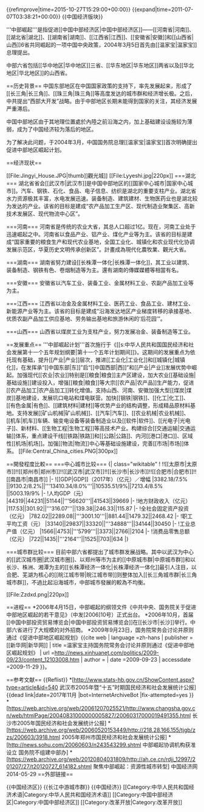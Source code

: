 {{refimprove|time=2015-10-27T15:29:00+00:00}}
{{expand|time=2011-07-07T03:38:21+00:00}}
{{中国经济版块}}

'''中部崛起'''是指促进[[中国中部经济区|中国中部经济区]]——[[河南省|河南]]、[[湖北省|湖北]]、[[湖南省|湖南]]、[[江西省|江西]]、[[安徽省|安徽]]和[[山西省|山西]]6省共同崛起的一项中国中央政策，2004年3月5日首先由[[温家宝|温家宝]]总理提出。

中部六省包括[[华中地区|华中地区]]三省、[[华东地区|华东地区]]两省以及[[华北地区|华北地区]]的山西省。

==历史背景==
中国东部地区在中国国家政策的支持下，率先发展起来，形成了[[长三角|长三角]]、[[珠三角|珠三角]]等高度发达的城市群和经济增长极。之后，中共提出“西部大开发”战略。由于中部地区长期未能得到国家的关注，其经济发展严重滞后。

中国中部地区由于其地理位置處於內陸之前沿海之内，加上基础建设设施较为薄弱，成为了中国经济较为落后的地区。

为了解决此问题，于2004年3月，中国国务院总理[[温家宝|温家宝]]首次明确提出促进中部地区崛起计划。

==经济现状==
<!-- 注释出：[[File:Czt.jpg|thumb]] --> 

[[File:Jingyi_House.JPG|thumb]]觀光城]]
[[File:Lyyeshi.jpg|220px]]
===湖北===
湖北省省会[[武汉市|武汉市]]是中国中部地区的[[国家中心城市|国家中心城市]]。汽车、钢铁、石化、食品、电子信息、纺织是湖北的重要支柱产业。湖北省水力资源极其丰富，水电发展迅速。装备制造、建筑建材、生物医药业也是湖北较为发达的产业。该省的目标是建成“农产品加工生产区、现代制造业聚集区、高新技术发展区、现代物流中心区”。

===河南===
河南省是传统的农业大省，其总人口超过1亿。现在，河南工业处于迅速崛起之中。河南省以食品产业、铝产业、煤化产业等为主。该省的目标是建成“国家重要的粮食生产和现代农业基地，全国工业化、城镇化和农业现代化协调发展示范区，华夏历史文明传承创新区”。計畫成為現代化農牧業、觀光大省。

===湖南===
湖南省努力建设[[长株潭一体化|长株潭一体化]]，其工业以建筑、装备制造、钢铁有色、卷烟制造等为主。還有湖南的傳媒媒體等相當有名。

===安徽===
安徽省以汽车工业、装备工业、金属材料工业、农副产品加工业等为主。

===江西===
江西省以冶金及金属材料工业、医药工业、食品工业、建材工业、新能源产业等为主。该省的目标是建成“沿海发达地区产业梯度转移的承接基地、优质农副产品加工供应基地、劳务输出基地和旅游休闲的‘后花园’”。

===山西===
山西省以煤炭工业为支柱产业，努力发展冶金、装备制造等工业。

==发展重点==
'''中部崛起计划'''首次施行于《[[s:中华人民共和国国民经济和社会发展第十一个五年规划纲要|第十一个五年计划期间]]》。这期间的发展重点为依托现有基础，提升[[产业|产业]]层次，推进[[工业化|工业化]]和[[城镇化|城镇化]]，在发挥承“[[中国东部|东]]”启“[[中国西部|西]]”和[[产业|产业]]发展优势中崛起。加强现代[[农业|农业]]特别是[[粮食|粮食]]主产区建设，加大农业[[基础设施|基础设施]]建设投入，增强[[粮食|粮食]]等大宗[[农产品|农产品]]生产能力，促进[[农产品加工|农产品加工]]转化增值。支持山西、河南、安徽加强大型[[煤炭|煤炭]]基地建设，发展坑口电站和煤电联营。加快[[钢铁|钢铁]]、[[化工|化工]]、[[有色金属|有色]]、[[建筑材料|建材]]等优势产业的结构调整，形成精品原材料基地。支持发展[[矿山机械|矿山机械]]、[[汽车|汽车]]、[[农业机械|农业机械]]、[[机车|机车]]车辆、输变电设备等装备制造业以及[[软件|软件]]、[[光电子|光电子]]、新材料、[[生物工程|生物工程]]等高技术产业。构建综合[[交通运输|交通运输]]体系，重点建设干线[[铁路|铁路]]和[[公路|公路]]、内河[[港口|港口]]、区域性[[机场|机场]]。加强[[物流|物流]]中心等基础设施建设，完善[[市场|市场]]体系。
[[File:Central_China_cities.PNG|300px]]

==開發程度比較==
===中心城市比较===
{| class="wikitable"
! !![[太原市|太原市]]!![[郑州市|郑州市]]!![[武汉市|武汉市]]!![[长沙市|长沙市]]!![[合肥市|合肥市]]!![[南昌市|南昌市]]
|-
![[GDP|GDP]]（2017年）（亿元）／增幅
|3382.18/7.5% ||9130.2/8.2%||'''13410.34/8.0%'''||10535.51/9%||7213.4/8.5% ||5003.19/9%
|-
!人均GDP（元）
|44319||44231||51144||'''56620'''||41543||39669
|-
!地方财政收入（亿元）
|117.53||301.92||'''316.07'''||139.38||246.33||115.87
|-
!全社会固定资产投资（亿元）
|782.02||2289.08||'''3001.10'''||881.44||1479.32||2468.42
|-
!职工平均工资（元）
|33140||29837||33320||'''34888'''||34144||30450
|-
!工业总产值（亿元）
|1566||4753||'''5799'''||3373||2766||2104
|-
!消费品零售总额（亿元）
|722||1435||'''2164'''||1525||703||634
|}

===城市群比较===
目前中部六省都提出了城市群发展战略。其中以武汉为中心的[[武汉城市圈|武汉城市圈]]、以郑州等市为主的[[中原城市群|中原城市群]]和以长沙、株洲、湘潭为主的[[长株潭经济一体化|长株潭经济一体化]]最引人注目，以合肥、芜湖为核心的[[皖江城市带|皖江城市带]]则整体加入[[长三角城市群|长三角城市群]]，不過比起沿海城市，中部城市發展的較為不均衡。

[[File:Zzdxd.png|220px]]

==进程==
*2006年4月15日，中部崛起的纲领文件《中共中央、国务院关于促进中部地区崛起的若干意见》（中发[2006]10号）正式出台。
*2006年10月，首届[[中国中部投资贸易博览会|中国中部投资贸易博览会]]在[[长沙市|长沙]]举行。中部六省进行了大规模的对外招商。
*2009年9月23日，国务院常务会讨论并原则通过《促进中部地区崛起规划》<ref>{{cite web | language =zh-hans  | publisher =[[新华网|新华网]]  | title =温家宝主持国务院常务会讨论并原则通过《促进中部地区崛起规划》 | url =http://news.xinhuanet.com/politics/2009-09/23/content_12103008.htm  | author =  | date =2009-09-23  | accessdate =2009-11-29  }}</ref>。

==参考文献==
{{Reflist}}
*[http://www.stats-hb.gov.cn/ShowContent.aspx?type=article&id=540 武汉市2005年暨“十五”时期国民经济和社会发展统计公报]{{dead link|date=2017年11月 |bot=InternetArchiveBot |fix-attempted=yes }}
*[https://web.archive.org/web/20061207025521/http://www.changsha.gov.cn/web/htmlPage/20040831000000005827/20060317000019491355.html 长沙市2005年国民经济和社会发展统计公报]
*[https://web.archive.org/web/20060520153449/http://218.28.166.155/tjgb/zzs/200603/3918.html 2005年郑州市国民经济和社会发展统计公报]
*[http://news.sohu.com/20060603/n243543299.shtml 中部崛起协调机构获准设立 国务院不组建中部办]
*[https://web.archive.org/web/20120804031809/http://ah.ce.cn/rdjj_12997/201207/27/t20120727_614182.shtml 聚焦中部崛起：资源性城市转型] 中国经济网 2014-05-29
==外部链接==

{{中国经济区}}
{{长江中游城市群}}
{{中国经济}}
[[Category:中华人民共和国经济术语|Category:中华人民共和国经济术语]]
[[Category:中国中部经济区|Category:中国中部经济区]]
[[Category:改革开放|Category:改革开放]]